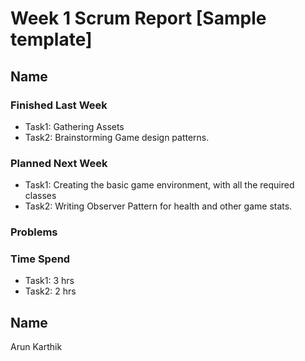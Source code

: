 # Week 1 Scrum Report [Sample template]

## Name

### Finished Last Week 
- Task1: Gathering Assets
- Task2: Brainstorming Game design patterns.

### Planned Next Week 
- Task1: Creating the basic game environment, with all the required classes
- Task2: Writing Observer Pattern for health and other game stats.

### Problems

### Time Spend

- Task1: 3 hrs
- Task2: 2 hrs

## Name
Arun Karthik
